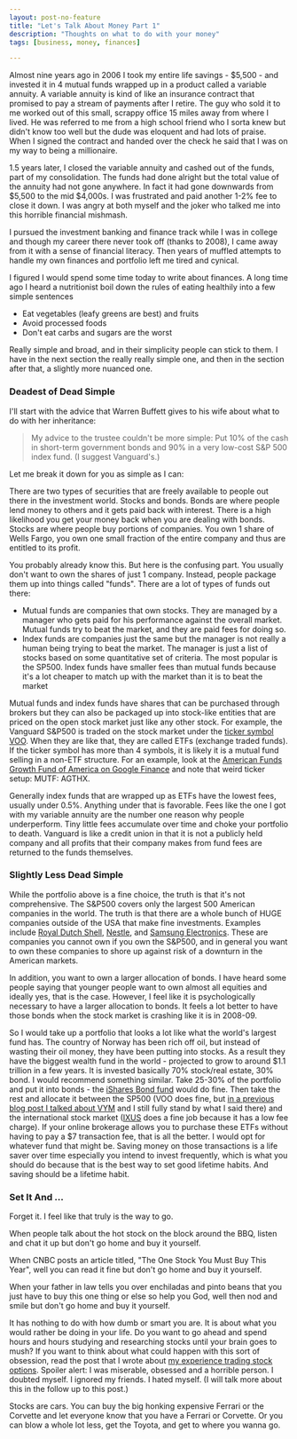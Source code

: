 ```yaml
---
layout: post-no-feature
title: "Let's Talk About Money Part 1"
description: "Thoughts on what to do with your money"
tags: [business, money, finances]

---
```


Almost nine years ago in 2006 I took my entire life savings - $5,500 - and invested it in 4 mutual funds wrapped up in a product called a variable annuity. A variable annuity is kind of like an insurance contract that promised to pay a stream of payments after I retire. The guy who sold it to me worked out of this small, scrappy office 15 miles away from where I lived. He was referred to me from a high school friend who I sorta knew but didn't know too well but the dude was eloquent and had lots of praise. When I signed the contract and handed over the check he said that I was on my way to being a millionaire. 

1.5 years later, I closed the variable annuity and cashed out of the funds, part of my consolidation. The funds had done alright but the total value of the annuity had not gone anywhere. In fact it had gone downwards from $5,500 to the mid $4,000s. I was frustrated and paid another 1-2% fee to close it down. I was angry at both myself and the joker who talked me into this horrible financial mishmash. 

I pursued the investment banking and finance track while I was in college and though my career there never took off (thanks to 2008), I came away from it with a sense of financial literacy. Then years of muffled attempts to handle my own finances and portfolio left me tired and cynical. 

I figured I would spend some time today to write about finances. A long time ago I heard a nutritionist boil down the rules of eating healthily into a few simple sentences 

* Eat vegetables (leafy greens are best) and fruits
* Avoid processed foods
* Don't eat carbs and sugars are the worst 

Really simple and broad, and in their simplicity people can stick to them. I have in the next section the really really simple one, and then in the section after that, a slightly more nuanced one. 

### Deadest of Dead Simple

I'll start with the advice that Warren Buffett gives to his wife about what to do with her inheritance: 

>My advice to the trustee couldn't be more simple: Put 10% of the cash in short-term government bonds and 90% in a very low-cost S&P 500 index fund. (I suggest Vanguard's.) 

Let me break it down for you as simple as I can: 

There are two types of securities that are freely available to people out there in the investment world. Stocks and bonds. Bonds are where people lend money to others and it gets paid back with interest. There is a high likelihood you get your money back when you are dealing with bonds. Stocks are where people buy portions of companies. You own 1 share of Wells Fargo, you own one small fraction of the entire company and thus are entitled to its profit. 

You probably already know this. But here is the confusing part. You usually don't want to own the shares of just 1 company. Instead, people package them up into things called "funds". There are a lot of types of funds out there: 

* Mutual funds are companies that own stocks. They are managed by a manager who gets paid for his performance against the overall market. Mutual funds try to beat the market, and they are paid fees for doing so. 
* Index funds are companies just the same but the manager is not really a human being trying to beat the market. The manager is just a list of stocks based on some quantitative set of criteria. The most popular is the SP500. Index funds have smaller fees than mutual funds because it's a lot cheaper to match up with the market than it is to beat the market

Mutual funds and index funds have shares that can be purchased through brokers but they can also be packaged up into stock-like entities that are priced on the open stock market just like any other stock. For example, the Vanguard S&P500 is traded on the stock market under the [ticker symbol VOO](https://www.google.com/finance?q=voo&ei=Aw71VPH0PKm7igKlroEg). When they are like that, they are called ETFs (exchange traded funds). If the ticker symbol has more than 4 symbols, it is likely it is a mutual fund selling in a non-ETF structure. For an example, look at the [American Funds Growth Fund of America on Google Finance](https://www.google.com/finance?q=MUTF%3AAGTHX&ei=9Q31VLGTHuqkigKZuYCAAQ) and note that weird ticker setup: MUTF: AGTHX.

Generally index funds that are wrapped up as ETFs have the lowest fees, usually under 0.5%. Anything under that is favorable. Fees like the one I got with my variable annuity are the number one reason why people underperform. Tiny little fees accumulate over time and choke your portfolio to death. Vanguard is like a credit union in that it is not a publicly held company and all profits that their company makes from fund fees are returned to the funds themselves. 

### Slightly Less Dead Simple

While the portfolio above is a fine choice, the truth is that it's not comprehensive. The S&P500 covers only the largest 500 American companies in the world. The truth is that there are a whole bunch of HUGE companies outside of the USA that make fine investments. Examples include [Royal Dutch Shell](http://en.wikipedia.org/wiki/Royal_Dutch_Shell), [Nestle](http://en.wikipedia.org/wiki/Nestl%C3%A9), and [Samsung Electronics](http://en.wikipedia.org/wiki/Samsung_Electronics). These are companies you cannot own if you own the S&P500, and in general you want to own these companies to shore up against risk of a downturn in the American markets. 

In addition, you want to own a larger allocation of bonds. I have heard some people saying that younger people want to own almost all equities and ideally yes, that is the case. However, I feel like it is psychologically necessary to have a larger allocation to bonds. It feels a lot better to have those bonds when the stock market is crashing like it is in 2008-09. 

So I would take up a portfolio that looks a lot like what the world's largest fund has. The country of Norway has been rich off oil, but instead of wasting their oil money, they have been putting into stocks. As a result they have the biggest wealth fund in the world - projected to grow to around $1.1 trillion in a few years. It is invested basically 70% stock/real estate, 30% bond. I would recommend something similar. Take 25-30% of the portfolio and put it into bonds - the [iShares Bond fund](https://www.google.com/finance?q=agg&ei=wVHbUOCkE-WriALjTw) would do fine. Then take the rest and allocate it between the SP500 (VOO does fine, but [in a previous blog post I talked about VYM](http://jonathanstyu.github.io/a-pretty-good-investment-vym/) and I still fully stand by what I said there) and the international stock market ([IXUS](http://www.ishares.com/us/products/244048/ishares-core-msci-total-international-stock-etf) does a fine job because it has a low fee charge). If your online brokerage allows you to purchase these ETFs without having to pay a $7 transaction fee, that is all the better. I would opt for whatever fund that might be. Saving money on those transactions is a life saver over time especially you intend to invest frequently, which is what you should do because that is the best way to set good lifetime habits. And saving should be a lifetime habit. 

### Set It And ... 

Forget it. I feel like that truly is the way to go. 

When people talk about the hot stock on the block around the BBQ, listen and chat it up but don't go home and buy it yourself. 

When CNBC posts an article titled, "The One Stock You Must Buy This Year", well you can read it fine but don't go home and buy it yourself. 

When your father in law tells you over enchiladas and pinto beans that you just have to buy this one thing or else so help you God, well then nod and smile but don't go home and buy it yourself. 

It has nothing to do with how dumb or smart you are. It is about what you would rather be doing in your life. Do you want to go ahead and spend hours and hours studying and researching stocks until your brain goes to mush? If you want to think about what could happen with this sort of obsession, read the post that I wrote about [my experience trading stock options](http://jonathanstyu.github.io/that-time-i-lost-12000-options-trading/). Spoiler alert: I was miserable, obsessed and a horrible person. I doubted myself. I ignored my friends. I hated myself. (I will talk more about this in the follow up to this post.)

Stocks are cars. You can buy the big honking expensive Ferrari or the Corvette and let everyone know that you have a Ferrari or Corvette. Or you can blow a whole lot less, get the Toyota, and get to where you wanna go. 